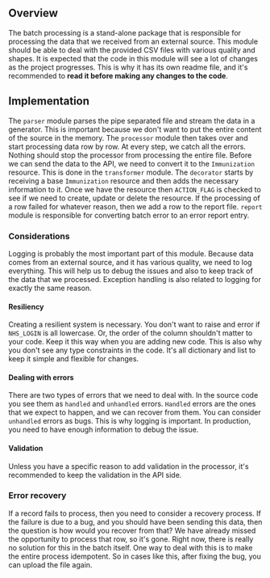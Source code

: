 ## Overview

The batch processing is a stand-alone package that is responsible for processing the data that we received from an
external source.
This module should be able to deal with the provided CSV files with various quality and shapes.
It is expected that the code in this module will see a lot of changes as the project progresses.
This is why it has its own readme file, and it's recommended to **read it before making any changes to the code**.

## Implementation

The `parser` module parses the pipe separated file and stream the data in a generator. This is important because we
don't want to put the entire content of the source in the memory.
The `processor` module then takes over and start processing data row by row. At every step, we catch all the errors.
Nothing
should stop the processor from processing the entire file.
Before we can send the data to the API, we need to convert it to the `Immunization` resource. This is done in
the `transformer`
module. The `decorator` starts by receiving a base `Immunization` resource and then adds the necessary information to
it. Once we have the resource then `ACTION_FLAG` is checked to see if we need to create, update or delete the resource.
If the processing of a row failed for whatever reason, then we add a row to the report file. `report` module is
responsible
for converting batch error to an error report entry.

### Considerations

Logging is probably the most important part of this module. Because data comes from an external source, and it has
various
quality, we need to log everything. This will help us to debug the issues and also to keep track of the data that we
processed.
Exception handling is also related to logging for exactly the same reason.

#### Resiliency

Creating a resilient system is necessary. You don't want to raise and error if `NHS_LOGIN` is all lowercase. Or, the
order of the column shouldn't matter to your code. Keep it this way when you are adding new code. This is also why
you don't see any type constraints in the code. It's all dictionary and list to keep it simple and flexible for changes.

#### Dealing with errors

There are two types of errors that we need to deal with. In the source code you see them as `handled` and `unhandled`
errors.
`Handled` errors are the ones that we expect to happen, and we can recover from them. You can consider `unhandled`
errors
as bugs. This is why logging is important. In production, you need to have enough information to debug the issue.

#### Validation

Unless you have a specific reason to add validation in the processor, it's recommended to keep the validation in the
API side.

### Error recovery

If a record fails to process, then you need to consider a recovery process. If the failure is due to a bug, and you
should
have been sending this data, then the question is how would you recover from that? We have already missed the
opportunity to
process that row, so it's gone. Right now, there is really no solution for this in the batch itself.
One way to deal with this is to make the entire process idempotent. So in cases like this, after fixing the bug, you can
upload the file again.
